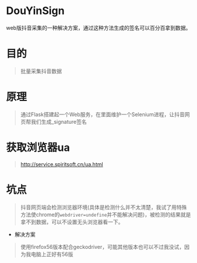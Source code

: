 # DouYinSign
web版抖音采集的一种解决方案，通过这种方法生成的签名可以百分百拿到数据。

# 目的

> 批量采集抖音数据

# 原理

> 通过Flask搭建起一个Web服务，在里面维护一个Selenium进程，让抖音网页帮我们生成_signature签名

# 获取浏览器ua

> http://service.spiritsoft.cn/ua.html

# 坑点

> 抖音网页端会检测浏览器环境(具体是检测什么并不太清楚，我试了用特殊方法使chrome的```webdriver=undefine```并不能解决问题)，被检测的结果就是拿不到数据，可以不设置无头浏览器看一下。

- 解决方案

> 使用firefox56版本配合geckodriver，可能其他版本也可以不过我没试，因为我电脑上正好有56版
